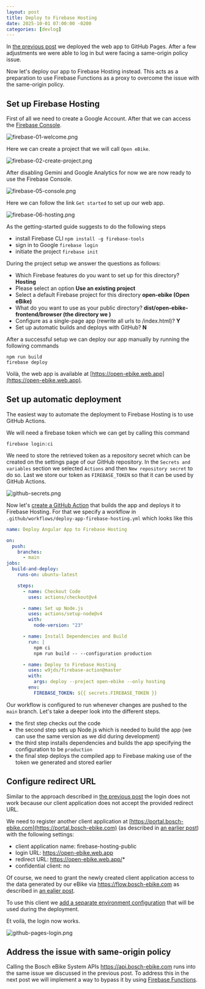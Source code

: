 ```yaml
---
layout: post
title: Deploy to Firebase Hosting
date: 2025-10-01 07:00:00 -0200
categories: [devlog]
---
```


In [the previous post](https://open-ebike.github.io/devlog/2025/09/29/deploy-to-github-pages.html) we deployed the web app to GitHub Pages. 
After a few adjustments we were able to log in but were facing a same-origin policy issue.

Now let's deploy our app to Firebase Hosting instead. 
This acts as a preparation to use Firebase Functions as a proxy to overcome the issue with the same-origin policy.

## Set up Firebase Hosting

First of all we need to create a Google Account.
After that we can access the [Firebase Console](https://console.firebase.google.com/).

![firebase-01-welcome.png](/assets/2025-09-30/firebase-01-welcome.png)

Here we can create a project that we will call `Open eBike`.

![firebase-02-create-project.png](/assets/2025-09-30/firebase-02-create-project.png)

After disabling Gemini and Google Analytics for now we are now ready to use the Firebase Console.

![firebase-05-console.png](/assets/2025-09-30/firebase-05-console.png)

Here we can follow the link `Get started` to set up our web app.

![firebase-06-hosting.png](/assets/2025-09-30/firebase-06-hosting.png)

As the getting-started guide suggests to do the following steps

* install Firebase CLI `npm install -g firebase-tools`
* sign in to Google `firebase login`
* initiate the project `firebase init`

During the project setup we answer the questions as follows:

* Which Firebase features do you want to set up for this directory? **Hosting** 
* Please select an option **Use an existing project** 
* Select a default Firebase project for this directory **open-ebike (Open eBike)** 
* What do you want to use as your public directory? **dist/open-ebike-frontend/browser (the directory we )**  
* Configure as a single-page app (rewrite all urls to /index.html)? **Y** 
* Set up automatic builds and deploys with GitHub? **N** 

After a successful setup we can deploy our app manually by running the following commands

```shell
npm run build
firebase deploy
```

Voilà, the web app is available at [https://open-ebike.web.app](https://open-ebike.web.app).

## Set up automatic deployment

The easiest way to automate the deployment to Firebase Hosting is to use GitHub Actions.

We will need a firebase token which we can get by calling this command

```shell
firebase login:ci
```

We need to store the retrieved token as a repository secret which can be created on the settings page of our GitHub repository.
In the `Secrets and variables` section we selected `Actions` and then `New repository secret` to do so.
Last we store our token as `FIREBASE_TOKEN` so that it can be used by GitHub Actions.

![github-secrets.png](/assets/2025-09-30/github-secrets.png)

Now let's [create a GitHub Action](https://github.com/open-ebike/open-ebike-frontend/commit/e69ce25d9c39f6108faa48e268c6569b0a90a7ac) that builds the app and deploys it to Firebase Hosting. 
For that we specify a workflow in `.github/workflows/deploy-app-firebase-hosting.yml` which looks like this

```yaml
name: Deploy Angular App to Firebase Hosting

on:
  push:
    branches:
      - main
jobs:
  build-and-deploy:
    runs-on: ubuntu-latest

    steps:
      - name: Checkout Code
        uses: actions/checkout@v4

      - name: Set up Node.js
        uses: actions/setup-node@v4
        with:
          node-version: "23"

      - name: Install Dependencies and Build
        run: |
          npm ci
          npm run build -- --configuration production

      - name: Deploy to Firebase Hosting
        uses: w9jds/firebase-action@master
        with:
          args: deploy --project open-ebike --only hosting
        env:
          FIREBASE_TOKEN: ${{ secrets.FIREBASE_TOKEN }}
```

Our workflow is configured to run whenever changes are pushed to the `main` branch. 
Let's take a deeper look into the different steps.

* the first step checks out the code
* the second step sets up Node.js which is needed to build the app (we can use the same version as we did during development)
* the third step installs dependencies and builds the app specifying the configuration to be `production`
* the final step deploys the compiled app to Firebase making use of the token we generated and stored earlier

## Configure redirect URL

Similar to the approach described in [the previous post](https://open-ebike.github.io/devlog/2025/09/29/deploy-to-github-pages.html) the login does not work because our client application does not accept the provided redirect URL.

We need to register another client application at [https://portal.bosch-ebike.com](https://portal.bosch-ebike.com) (as described in [an earlier post](https://open-ebike.github.io/devlog/2025/09/12/register-for-data-access.html)) with the following settings:

* client application name: firebase-hosting-public
* login URL: https://open-ebike.web.app
* redirect URL: https://open-ebike.web.app/*
* confidential client: no

Of course, we need to grant the newly created client application access to the data generated by our eBike via https://flow.bosch-ebike.com as described in [an ealier post](https://open-ebike.github.io/devlog/2025/09/13/grant-access-to-data.html).

To use this client we [add a separate environment configuration](https://github.com/open-ebike/open-ebike-frontend/commit/8f7eff9f2c0271ace1034fcfeaa1ff6ef62e028b) that will be used during the deployment.

Et voilà, the login now works.

![github-pages-login.png](/assets/2025-09-29/github-pages-login.png)

## Address the issue with same-origin policy

Calling the Bosch eBike System APIs https://api.bosch-ebike.com runs into the same issue we discussed in the previous post. 
To address this in the next post we will implement a way to bypass it by using [Firebase Functions](https://firebase.google.com/docs/functions).
